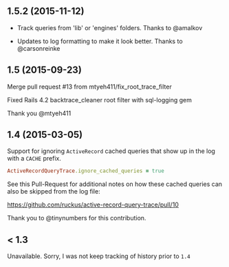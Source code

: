 ## 1.5.2 (2015-11-12)

* Track queries from 'lib' or 'engines' folders. Thanks to @amalkov

* Updates to log formatting to make it look better. Thanks to @carsonreinke

## 1.5 (2015-09-23)

Merge pull request #13 from mtyeh411/fix_root_trace_filter

Fixed Rails 4.2 backtrace_cleaner root filter with sql-logging gem

Thank you @mtyeh411

## 1.4 (2015-03-05)

Support for ignoring `ActiveRecord` cached queries that show up in the log with a `CACHE` prefix.

```ruby
ActiveRecordQueryTrace.ignore_cached_queries = true
```

See this Pull-Request for additional notes on how these cached queries can also be skipped from the log file:

https://github.com/ruckus/active-record-query-trace/pull/10

Thank you to @tinynumbers for this contribution.

## < 1.3

Unavailable. Sorry, I was not keep tracking of history prior to `1.4`
